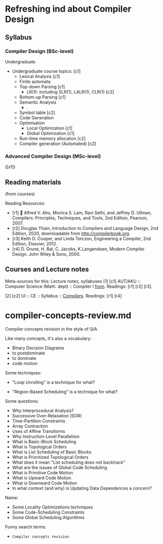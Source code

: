 # Refreshing ind about Compiler Design

## Syllabus
### Compiler Design (BSc-level)
Undergraduate

* Undergraduate course topics: [c1]
   * Lexical Analysis  [c1]
   * Finite automata
   * Top-down Parsing  [c1]
      * LR(1): including SLR(1), LALR(1), CLR(1)   [c2]
   * Bottom-up Parsing  [c1]
   * Semantic Analysis
      * .
   * Symbol table [c2]
   * Code Generation
   * Optimisation
      * Local Optimization  [c1]
      * Global Optimization  [c1]
   * Run-time memory allocation [c2]
   * Compiler generation (Automated) [c2]

### Advanced Compiler Design (MSc-level)



([s1])

## Reading materials
(from courses)

Reading Resources:
* [r1]  Alfred V. Aho, Monica S. Lam, Ravi Sethi, and Jeffrey D. Ullman, Compilers: Principles, Techniques, and Tools, 2nd Edition, Pearson, 2007.
* [r2] Douglas Thain, Introduction to Compilers and Language Design, 2nd Edition, 2020, downloadable from http://compilerbook.org.
* [r3] Keith D. Cooper, and Linda Torczon, Engineering a Compiler, 2nd Edition, Elsevier, 2012.
* [r4] D. Grune, H. Bal, C. Jacobs, K.Langendoen, Modern Compiler Design. John Wiley & Sons, 2000.



## Courses and Lecture notes
Meta-sources for this: Lecture notes, syllabuses
[1]  [c1] AUT/AKU :: Computer Science (Math. dept) :: Compiler I   [from](https://math.aut.ac.ir/files/math/files/Bsc/ComputerSciences/Program_in_English/Compiler.pdf).
Readings: [r1] [r2] [r3].

[2] [c2] UI :: CE :: Syllabus :: [Compilers](https://www.ui.ac.ir/Dorsapax/userfiles/Sub16/Syasatgozari%20Dorous/Engineer/Computer/BS_Computer.pdf).
Readings: [r1] [r4]


# compiler-concepts-review.md
Compiler concepts revision in the style of Q/A

Like many concepts, it's also a vocabulary:
* Binary Decision Diagrams
* to postdominate
* to dominate
* code motion

Some techniques:
* "Loop Unrolling" is a technique for what?

* "Region-Based Scheduling" is a technique for what?

Some questions:
* Why Interprocedural Analysis?
* Successive Over-Relaxation (SOR)
* Time-Partition Constraints
* Array Contraction
* Uses of Affine Transforms
* Why Instruction-Level Parallelism
* What is Basic-Block Scheduling
* What is Topological Orders
* What is List Scheduling of Basic Blocks
* What is Prioritized Topological Orders
* What does it mean "List scheduling does not backtrack"
* What are the issues of Global Code Scheduling
* What is Primitive Code Motion
* What is Upward Code Motion
* What is Downward Code Motion
* In what context (and why) is Updating Data Dependences a concern?

 
Name:
* Some Locality Optimizations techniques
* Some Code-Scheduling Constraints
* Some Global Scheduling Algorithms




Funny search terms:
* `Compiler concepts revision`
